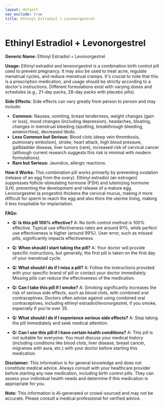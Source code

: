 ```yaml
---
layout: default
nav_exclude: true
title: Ethinyl Estradiol + Levonorgestrel
---
```


# Ethinyl Estradiol + Levonorgestrel

**Generic Name:** Ethinyl Estradiol + Levonorgestrel

**Usage:**  Ethinyl estradiol and levonorgestrel is a combination birth control pill used to prevent pregnancy. It may also be used to treat acne, regulate menstrual cycles, and reduce menstrual cramps.  It's crucial to note that this is a prescription medication, and usage should be strictly according to a doctor's instructions.  Different formulations exist with varying doses and schedules (e.g., 21-day packs, 28-day packs with placebo pills).

**Side Effects:**  Side effects can vary greatly from person to person and may include:

* **Common:**  Nausea, vomiting, breast tenderness, weight changes (gain or loss), mood changes (including depression), headaches, bloating, changes in menstrual bleeding (spotting, breakthrough bleeding, amenorrhea), decreased libido.
* **Less Common but Serious:**  Blood clots (deep vein thrombosis, pulmonary embolism), stroke, heart attack, high blood pressure, gallbladder disease, liver tumors (rare), increased risk of cervical cancer (although current research suggests this risk is minimal with modern formulations).
* **Rare but Serious:**  Jaundice, allergic reactions.


**How it Works:** This combination pill works primarily by preventing ovulation (release of an egg from the ovary).  Ethinyl estradiol (an estrogen) suppresses follicle-stimulating hormone (FSH) and luteinizing hormone (LH), preventing the development and release of a mature egg. Levonorgestrel (a progestin) thickens the cervical mucus, making it more difficult for sperm to reach the egg and also thins the uterine lining, making it less hospitable for implantation.


**FAQs:**

* **Q: Is this pill 100% effective?** A: No birth control method is 100% effective.  Typical use effectiveness rates are around 91%, while perfect use effectiveness is higher (around 99%).  User error, such as missed pills, significantly impacts effectiveness.

* **Q: When should I start taking the pill?** A: Your doctor will provide specific instructions, but generally, the first pill is taken on the first day of your menstrual cycle.

* **Q: What should I do if I miss a pill?** A: Follow the instructions provided with your specific brand of pill or contact your doctor immediately.  Missing pills can reduce the effectiveness of the medication.

* **Q: Can I take this pill if I smoke?** A: Smoking significantly increases the risk of serious side effects, such as blood clots, with combined oral contraceptives.  Doctors often advise against using combined oral contraceptives, including ethinyl estradiol/levonorgestrel, if you smoke, especially if you're over 35.

* **Q: What should I do if I experience serious side effects?** A: Stop taking the pill immediately and seek medical attention.

* **Q:  Can I use this pill if I have certain health conditions?** A:  This pill is not suitable for everyone.  You must discuss your medical history (including conditions like blood clots, liver disease, breast cancer, migraines with aura, etc.) with your doctor before starting this medication.

**Disclaimer:** This information is for general knowledge and does not constitute medical advice. Always consult with your healthcare provider before starting any new medication, including birth control pills.  They can assess your individual health needs and determine if this medication is appropriate for you.


**Note:** This information is AI-generated or crowd-sourced and may not be accurate. Please consult a medical professional for verified advice.